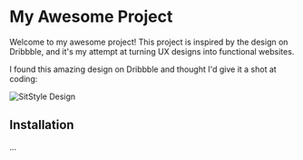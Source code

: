 # My Awesome Project

Welcome to my awesome project! This project is inspired by the design on Dribbble, and it's my attempt at turning UX designs into functional websites.

I found this amazing design on Dribbble and thought I'd give it a shot at coding:

![SitStyle Design](SitStlye.png)

## Installation

...


